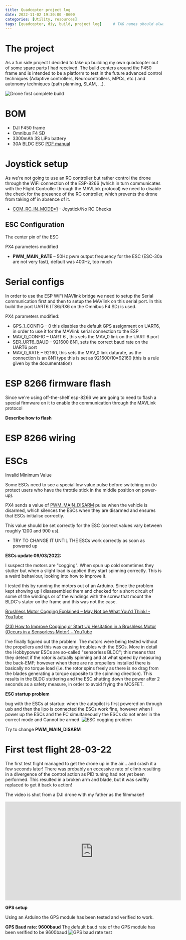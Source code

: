 ```yaml
---
title: Quadcopter project log
date: 2022-11-02 19:30:00 -0600
categories: [Utility, resources]
tags: [quadcopter, diy, build, project log]     # TAG names should always be lowercase
---
```


# The project
As a fun side project I decided to take up building my own quadcopter out of some spare parts I had received.
The build centers around the F450 frame and is intended to be a platform to test in the future advanced control techniques (Adaptive controllers, Neurocontrollers, MPCs, etc.) and autonomy techniques (path planning, SLAM, ...).

![Drone first complete build](/assets/img/drone_log-first_build.jpg)
# BOM
- DJI F450 frame
- Omnibus F4 SD
- 3300mAh 3S LiPo battery
- 30A BLDC ESC [PDF manual](/assets/30A_BLDC_ESC_Product_Manual%202022-03-09%2015_25_48.pdf)

# Joystick setup

As we're not going to use an RC controller but rather control the drone through the WiFi connection of the ESP-8266 (which in turn communicates with the Flight Controller through the MAVLink protocol) we need to disable the check for the presence of the RC controller, which prevents the drone from taking off in absence of it.

- [COM\_RC\_IN\_MODE=1](https://docs.px4.io/master/en/advanced_config/parameter_reference.html#COM_RC_IN_MODE) - Joystick/No RC Checks

## ESC Configuration

The center pin of the ESC

PX4 parameters modified

- **PWM\_MAIN\_RATE**  – 50Hz pwm output frequency for the ESC (ESC-30a are not very fast), default was 400Hz, too much

# Serial configs

In order to use the ESP WiFi MAVlink bridge we need to setup the Serial communication first and then to setup the MAVlink on this serial port. In this build the port UART6 (TS6/RX6 on the Omnibus F4 SD) is used.

PX4 parameters modified:

- GPS\_1\_CONFIG – 0 this disables the default GPS assignment on UART6, in order to use it for the MAVlink serial connection to the ESP
- MAV\_0\_CONFIG – UART 6 , this sets the MAV\_0 link on the UART 6 port
- SER\_URT6\_BAUD – 921600 8N1, sets the correct baud rate on the UART6 port
- MAV\_0\_RATE – 92160, this sets the MAV\_0 link datarate, as the connection is an 8N1 type this is set as 921600/10=92160 (this is a rule given by the documentation)

# ESP 8266 firmware flash

Since we're using off-the-shelf esp-8266 we are going to need to flash a special firmware on it to enable the communication through the MAVLink protocol

**Describe how to flash**

# ESP 8266 wiring

# ESCs

Invalid Minimum Value

Some ESCs need to see a special low value pulse before switching on (to protect users who have the throttle stick in the middle position on power-up).

PX4 sends a value of [PWM\_MAIN\_DISARM](https://docs.px4.io/master/en/advanced_config/parameter_reference.html#PWM_MAIN_DISARM) pulse when the vehicle is disarmed, which silences the ESCs when they are disarmed and ensures that ESCs initialise correctly.

This value should be set correctly for the ESC (correct values vary between roughly 1200 and 900 us).

- TRY TO CHANGE IT UNTIL THE ESCs work correctly as soon as powered up

**ESCs update 09/03/2022:**

I suspect the motors are "cogging". When spun up cold sometimes they stutter but when a slight load is applied they start spinning correctly. This is a weird behaviour, looking into how to improve it.

I tested this by running the motors out of an Arduino. Since the problem kept showing up I disassembled them and checked for a short circuit of some of the windings or of the windings with the screw that mount the BLDC's stator on the frame and this was not the case.

[Brushless Motor Cogging Explained – May Not be What You'd Think! - YouTube](https://www.youtube.com/watch?v=i33uD18YEAU)

[(23) How to Improve Cogging or Start Up Hesitation in a Brushless Motor (Occurs in a Sensorless Motor) - YouTube](https://www.youtube.com/watch?v=M2k7QloXVNo)

I've finally figured out the problem. The motors were being tested without the propellers and this was causing troubles with the ESCs. More in detail the Hobbypower ESCs are so-called "sensorless BLDC"; this means that they detect if the rotor is actually spinning and at what speed by measuring the back-EMF; however when there are no propellers installed there is basically no torque load (i.e. the rotor spins freely as there is no drag from the blades generating a torque opposite to the spinning direction). This results in the BLDC stuttering and the ESC shutting down the power after 2 seconds as a safety measure, in order to avoid frying the MOSFET.

**ESC startup problem**

bug with the ESCs at startup: when the autopilot is first powered on through usb and then the lipo is connected the ESCs work fine, however when I power up the ESCs and the FC simultaneously the ESCs do not enter in the correct mode and Cannot be armed.
![ESC cogging problem](/assets/img/drone_log-esc_startup_problems.png)

Try to change **PWM\_MAIN\_DISARM**
# First test flight 28-03-22
The first test flight managed to get the drone up in the air... and crash it a few seconds later! There was probably an eccessive rate of climb resulting in a divergence of the control action as PID tuning had not yet been performed. 
This resulted in a broken arm and blade, but it was swiftly replaced to get it back to action!

The video is shot from a DJI drone with my father as the filmmaker!

<iframe width="560" height="315" src="https://www.youtube.com/embed/yYXmbW054NU?start=13" title="YouTube video player" frameborder="0" allow="accelerometer; autoplay; clipboard-write; encrypted-media; gyroscope; picture-in-picture" allowfullscreen></iframe>

**GPS setup**

Using an Arduino the GPS module has been tested and verified to work.

**GPS Baud rate: 9600baud**
The default baud rate of the GPS module has been verified to be 9600baud
![GPS baud rate test](/assets/img/drone_log-gps_baud_rate.png)